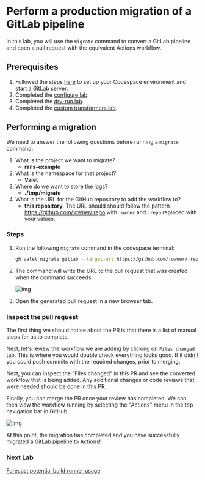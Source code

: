 # Perform a production migration of a GitLab pipeline

In this lab, you will use the `migrate` command to convert a GitLab pipeline and open a pull request with the equivalent Actions workflow.

## Prerequisites

1. Followed the steps [here](./readme.md#configure-your-codespace) to set up your Codespace environment and start a GitLab server.
2. Completed the [configure lab](./1-configure-lab.md#configuring-credentials).
3. Completed the [dry-run lab](./3-dry-run.md).
4. Completed the [custom transformers lab](./4-custom-transformers.md).

## Performing a migration

We need to answer the following questions before running a `migrate` command:

1. What is the project we want to migrate?
    - __rails-example__
2. What is the namespace for that project?
    - __Valet__
3. Where do we want to store the logs?
    - __./tmp/migrate__
4. What is the URL for the GitHub repository to add the workflow to?
    - __this repository__. The URL should should follow the pattern <https://github.com/:owner/:repo> with `:owner` and `:repo` replaced with your values.

### Steps

1. Run the following `migrate` command in the codespace terminal:

    ```bash
    gh valet migrate gitlab --target-url https://github.com/:owner/:repo --output-dir ./tmp/migrate --namespace valet --project rails-example
    ```

2. The command will write the URL to the pull request that was created when the command succeeds.

    ![img](https://user-images.githubusercontent.com/18723510/184953133-9bafd9a1-c3f0-40b3-8414-f23cea698c8e.png)

3. Open the generated pull request in a new browser tab.

### Inspect the pull request

The first thing we should notice about the PR is that there is a list of manual steps for us to complete.

Next, let's review the workflow we are adding by clicking on `Files changed` tab. This is where you would double check everything looks good. If it didn't you could push commits with the required changes, prior to merging.

Next, you can inspect the "Files changed" in this PR and see the converted workflow that is being added. Any additional changes or code reviews that were needed should be done in this PR.

Finally, you can merge the PR once your review has completed. We can then view the workflow running by selecting the "Actions" menu in the top navigation bar in GitHub.
  
![img](https://user-images.githubusercontent.com/18723510/184960870-590b1a28-422f-4350-9ec0-0423bf7ad445.png)

At this point, the migration has completed and you have successfully migrated a GitLab pipeline to Actions!

### Next Lab

[Forecast potential build runner usage](6-forecast.md)
